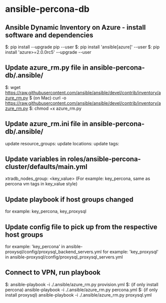 # ansible-percona-db

## Ansible Dynamic Inventory on Azure - install software and dependencies
$: pip install --upgrade pip --user
$: pip install 'ansible[azure]' --user
$: pip install 'azure>=2.0.0rc5' --upgrade --user

## Update azure_rm.py file in ansible-percona-db/.ansible/
$: wget  https://raw.githubusercontent.com/ansible/ansible/devel/contrib/inventory/azure_rm.py
$ (on Mac) curl -o https://raw.githubusercontent.com/ansible/ansible/devel/contrib/inventory/azure_rm.py
$: chmod +x azure_rm.py

## Update azure_rm.ini file in ansible-percona-db/.ansible/
update resource_groups: <database resource group>
update locations: <database location>
update tags: <in key_value style>

## Update variables in roles/ansible-percona-cluster/defaults/main.yml
xtradb_nodes_group: <key_value> (For example: key_percona, same as percona vm tags in key_value style)

## Update playbook if host groups changed
for example: key_percona, key_proxysql

## Update config file to pick up from the respective host groups
for example: 'key_percona' in ansible-proxysql/config/proxysql_backend_servers.yml
for example: 'key_proxysql' in ansible-proxysql/config/proxysql_proxysql_servers.yml

## Connect to VPN, run playbook
$: ansible-playbook -i ./.ansible/azure_rm.py provision.yml
$: (if only install percona) ansible-playbook -i ./.ansible/azure_rm.py percona.yml
$: (if only install proxysql) ansible-playbook -i ./.ansible/azure_rm.py proxysql.yml
